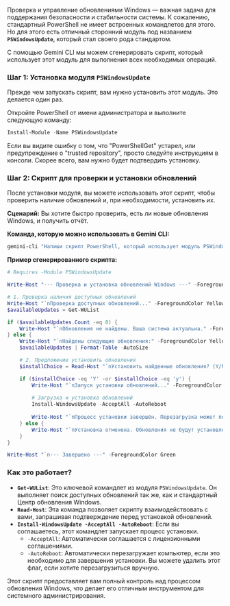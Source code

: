 Проверка и управление обновлениями Windows — важная задача для поддержания безопасности и стабильности системы. 
К сожалению, стандартный PowerShell не имеет встроенных командлетов для этого. Но для этого есть отличный сторонний модуль под названием **`PSWindowsUpdate`**, который стал своего рода стандартом.

С помощью Gemini CLI мы можем сгенерировать скрипт, который использует этот модуль для выполнения всех необходимых операций.

### **Шаг 1: Установка модуля `PSWindowsUpdate`**

Прежде чем запускать скрипт, вам нужно установить этот модуль. Это делается один раз.

Откройте PowerShell от имени администратора и выполните следующую команду:

```powershell
Install-Module -Name PSWindowsUpdate
```

Если вы видите ошибку о том, что "PowerShellGet" устарел, или предупреждение о "trusted repository", просто следуйте инструкциям в консоли. Скорее всего, вам нужно будет подтвердить установку.

### **Шаг 2: Скрипт для проверки и установки обновлений**

После установки модуля, вы можете использовать этот скрипт, чтобы проверить наличие обновлений и, при необходимости, установить их.

**Сценарий:** Вы хотите быстро проверить, есть ли новые обновления Windows, и получить отчёт.

**Команда, которую можно использовать в Gemini CLI:**

```powershell
gemini-cli "Напиши скрипт PowerShell, который использует модуль PSWindowsUpdate. Скрипт должен проверять наличие доступных обновлений Windows, выводить их список, а затем, если обновления найдены, предлагать пользователю установить их."
```

**Пример сгенерированного скрипта:**

```powershell
# Requires -Module PSWindowsUpdate

Write-Host "--- Проверка и установка обновлений Windows ---" -ForegroundColor Green

# 1. Проверка наличия доступных обновлений
Write-Host "`nПроверка доступных обновлений..." -ForegroundColor Yellow
$availableUpdates = Get-WUList

if ($availableUpdates.Count -eq 0) {
    Write-Host "`nОбновления не найдены. Ваша система актуальна." -ForegroundColor Green
} else {
    Write-Host "`nНайдены следующие обновления:" -ForegroundColor Yellow
    $availableUpdates | Format-Table -AutoSize

    # 2. Предложение установить обновления
    $installChoice = Read-Host "`nУстановить найденные обновления? (Y/N)"

    if ($installChoice -eq 'Y' -or $installChoice -eq 'y') {
        Write-Host "`nЗапуск установки обновлений..." -ForegroundColor Yellow
        
        # Загрузка и установка обновлений
        Install-WindowsUpdate -AcceptAll -AutoReboot
        
        Write-Host "`nПроцесс установки завершён. Перезагрузка может потребоваться." -ForegroundColor Green
    } else {
        Write-Host "`nУстановка отменена. Обновления не будут установлены." -ForegroundColor Red
    }
}

Write-Host "`n--- Завершено ---" -ForegroundColor Green
```

### Как это работает?

  * **`Get-WUList`**: Это ключевой командлет из модуля `PSWindowsUpdate`. Он выполняет поиск доступных обновлений так же, как и стандартный Центр обновления Windows.
  * **`Read-Host`**: Эта команда позволяет скрипту взаимодействовать с вами, запрашивая подтверждение перед установкой обновлений.
  * **`Install-WindowsUpdate -AcceptAll -AutoReboot`**: Если вы соглашаетесь, этот командлет запускает процесс установки.
      * `-AcceptAll`: Автоматически соглашается с лицензионными соглашениями.
      * `-AutoReboot`: Автоматически перезагружает компьютер, если это необходимо для завершения установки. Вы можете удалить этот флаг, если хотите перезагрузиться вручную.

Этот скрипт предоставляет вам полный контроль над процессом обновления Windows, что делает его отличным инструментом для системного администрирования.
